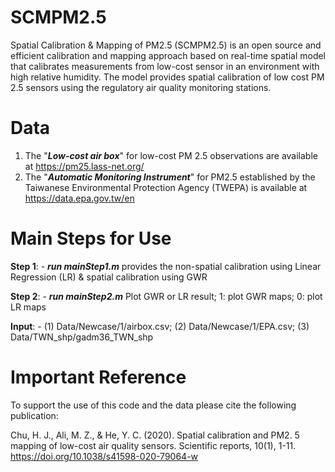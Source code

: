# SCMPM2.5
Spatial Calibration & Mapping of PM2.5 (SCMPM2.5) is an open source and efficient calibration and mapping approach based on real-time spatial model that calibrates measurements from low-cost sensor in an environment with high relative humidity. The model provides spatial calibration of low cost PM 2.5 sensors using the regulatory air quality monitoring stations.

# Data
1. The "***Low-cost air box***" for low-cost PM 2.5 observations are available at https://pm25.lass-net.org/
2. The "***Automatic Monitoring Instrument***" for PM2.5 established by the Taiwanese Environmental Protection Agency (TWEPA) is available at https://data.epa.gov.tw/en

# Main Steps for Use
**Step 1**: - ***run mainStep1.m*** provides the non-spatial calibration using Linear Regression (LR) & spatial calibration using GWR 

**Step 2**: - ***run mainStep2.m*** Plot GWR or LR result; 1: plot GWR maps; 0: plot LR maps

**Input**: - (1) Data/Newcase/1/airbox.csv; (2) Data/Newcase/1/EPA.csv; (3) Data/TWN_shp/gadm36_TWN_shp  

# Important Reference
To support the use of this code and the data please cite the following publication:

Chu, H. J., Ali, M. Z., & He, Y. C. (2020). Spatial calibration and PM2. 5 mapping of low-cost air quality sensors. Scientific reports, 10(1), 1-11. https://doi.org/10.1038/s41598-020-79064-w
